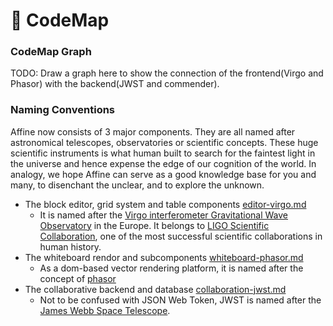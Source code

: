 # 🎼 CodeMap

### CodeMap Graph

TODO: Draw a graph here to show the connection of the frontend(Virgo and Phasor) with the backend(JWST and commender).

### Naming Conventions

Affine now consists of 3 major components. They are all named after astronomical telescopes, observatories or scientific concepts. These huge scientific instruments is what human built to search for the faintest light in the universe and hence expense the edge of our cognition of the world. In analogy, we hope Affine can serve as a good knowledge base for you and many, to disenchant the unclear, and to explore the unknown.

* The block editor, grid system and table components [editor-virgo.md](editor-virgo.md "mention")
  * It is named after the [Virgo interferometer Gravitational Wave Observatory](https://www.virgo-gw.eu/) in the Europe. It belongs to [LIGO Scientific Collaboration](https://www.ligo.org/index.php), one of the most successful scientific collaborations in human history.
* The whiteboard rendor and subcomponents [whiteboard-phasor.md](whiteboard-phasor.md "mention")
  * As a dom-based vector rendering platform, it is named after the concept of [phasor](https://en.wikipedia.org/wiki/Phasor)
* The collaborative backend and database [collaboration-jwst.md](collaboration-jwst.md "mention")
  * Not to be confused with JSON Web Token, JWST is named after the [James Webb Space Telescope](https://webb.nasa.gov/).
